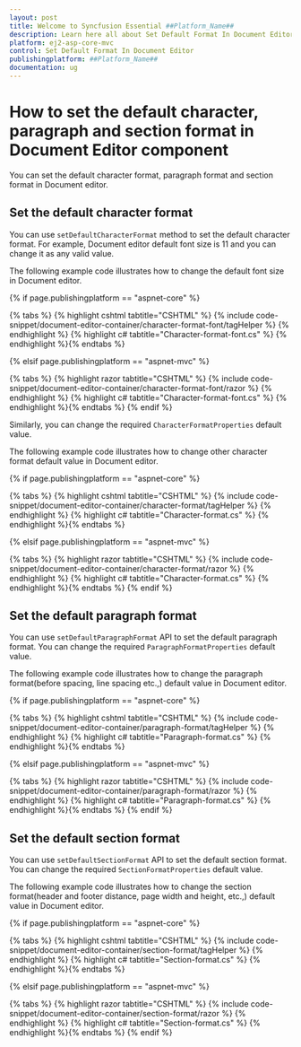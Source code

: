 ```yaml
---
layout: post
title: Welcome to Syncfusion Essential ##Platform_Name##
description: Learn here all about Set Default Format In Document Editor of Syncfusion Essential ##Platform_Name## widgets based on HTML5 and jQuery.
platform: ej2-asp-core-mvc
control: Set Default Format In Document Editor
publishingplatform: ##Platform_Name##
documentation: ug
---
```



# How to set the default character, paragraph and section format in Document Editor component

You can set the default character format, paragraph format and section format in Document editor.

## Set the default character format

You can use `setDefaultCharacterFormat` method to set the default character format. For example, Document editor default font size is 11 and you can change it as any valid value.

The following example code illustrates how to change the default font size in Document editor.

{% if page.publishingplatform == "aspnet-core" %}

{% tabs %}
{% highlight cshtml tabtitle="CSHTML" %}
{% include code-snippet/document-editor-container/character-format-font/tagHelper %}
{% endhighlight %}
{% highlight c# tabtitle="Character-format-font.cs" %}
{% endhighlight %}{% endtabs %}

{% elsif page.publishingplatform == "aspnet-mvc" %}

{% tabs %}
{% highlight razor tabtitle="CSHTML" %}
{% include code-snippet/document-editor-container/character-format-font/razor %}
{% endhighlight %}
{% highlight c# tabtitle="Character-format-font.cs" %}
{% endhighlight %}{% endtabs %}
{% endif %}



Similarly, you can change the required `CharacterFormatProperties` default value.

The following example code illustrates how to change other character format default value in Document editor.

{% if page.publishingplatform == "aspnet-core" %}

{% tabs %}
{% highlight cshtml tabtitle="CSHTML" %}
{% include code-snippet/document-editor-container/character-format/tagHelper %}
{% endhighlight %}
{% highlight c# tabtitle="Character-format.cs" %}
{% endhighlight %}{% endtabs %}

{% elsif page.publishingplatform == "aspnet-mvc" %}

{% tabs %}
{% highlight razor tabtitle="CSHTML" %}
{% include code-snippet/document-editor-container/character-format/razor %}
{% endhighlight %}
{% highlight c# tabtitle="Character-format.cs" %}
{% endhighlight %}{% endtabs %}
{% endif %}



## Set the default paragraph format

You can use `setDefaultParagraphFormat` API to set the default paragraph format. You can change the required `ParagraphFormatProperties` default value.

The following example code illustrates how to change the paragraph format(before spacing, line spacing etc.,) default value in Document editor.

{% if page.publishingplatform == "aspnet-core" %}

{% tabs %}
{% highlight cshtml tabtitle="CSHTML" %}
{% include code-snippet/document-editor-container/paragraph-format/tagHelper %}
{% endhighlight %}
{% highlight c# tabtitle="Paragraph-format.cs" %}
{% endhighlight %}{% endtabs %}

{% elsif page.publishingplatform == "aspnet-mvc" %}

{% tabs %}
{% highlight razor tabtitle="CSHTML" %}
{% include code-snippet/document-editor-container/paragraph-format/razor %}
{% endhighlight %}
{% highlight c# tabtitle="Paragraph-format.cs" %}
{% endhighlight %}{% endtabs %}
{% endif %}



## Set the default section format

You can use `setDefaultSectionFormat` API to set the default section format. You can change the required `SectionFormatProperties` default value.

The following example code illustrates how to change the section format(header and footer distance, page width and height, etc.,) default value in Document editor.

{% if page.publishingplatform == "aspnet-core" %}

{% tabs %}
{% highlight cshtml tabtitle="CSHTML" %}
{% include code-snippet/document-editor-container/section-format/tagHelper %}
{% endhighlight %}
{% highlight c# tabtitle="Section-format.cs" %}
{% endhighlight %}{% endtabs %}

{% elsif page.publishingplatform == "aspnet-mvc" %}

{% tabs %}
{% highlight razor tabtitle="CSHTML" %}
{% include code-snippet/document-editor-container/section-format/razor %}
{% endhighlight %}
{% highlight c# tabtitle="Section-format.cs" %}
{% endhighlight %}{% endtabs %}
{% endif %}

